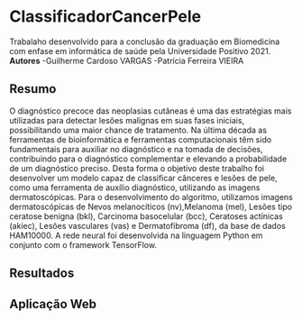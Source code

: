 # ClassificadorCancerPele

Trabalaho desenvolvido para a conclusão da graduação em Biomedicina com enfase em informática de saúde pela Universidade Positivo 2021.
**Autores**
-Guilherme Cardoso VARGAS
-Patrícia Ferreira VIEIRA

## Resumo


O diagnóstico precoce das neoplasias cutâneas é uma das estratégias mais utilizadas para detectar lesões malignas em suas fases iniciais, possibilitando uma maior chance de tratamento. Na última década as ferramentas de bioinformática e ferramentas computacionais têm sido fundamentais para auxiliar no diagnóstico e na tomada de decisões, contribuindo para o diagnóstico complementar e elevando a probabilidade de um diagnóstico preciso. Desta forma o objetivo deste trabalho foi desenvolver um modelo capaz de classificar cânceres e lesões de pele, como uma ferramenta de auxílio diagnóstico, utilizando as imagens dermatoscópicas. Para o desenvolvimento do algoritmo, utilizamos imagens dermatoscópicas de Nevos melanocíticos (nv),Melanoma (mel), Lesões tipo ceratose benigna (bkl), Carcinoma basocelular (bcc), Ceratoses actínicas (akiec), Lesões vasculares (vas) e Dermatofibroma (df), da base de dados HAM10000. A rede neural foi desenvolvida na linguagem Python em conjunto com o framework TensorFlow.



## Resultados


## Aplicação Web
